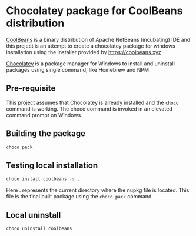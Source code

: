 ﻿# Chocolatey package for CoolBeans distribution

[CoolBeans](https://coolbeans.xyz) is a binary distribution of Apache NetBeans (incubating) IDE and this project is an attempt to create a chocolatey package for windows installation using the installer provided by https://coolbeans.xyz

[Chocolatey](https://chocolatey.org) is a package manager for Windows to install and uninstall packages using single command, like Homebrew and NPM

## Pre-requisite

This project assumes that Chocolatey is already installed and the `choco` command is working.  The choco command is invoked in an elevated command prompt on Windows.

## Building the package

```bash
choco pack
```

## Testing local installation

```bash
choco install coolbeans -s .
```

Here . represents the current directory where the nupkg file is located.  This file is the final built package using the `choco pack` command

## Local uninstall

```bash
choco uninstall coolbeans
```